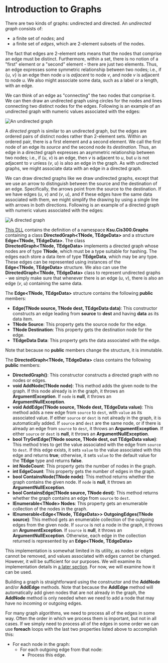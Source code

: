 # Introduction to Graphs

There are two kinds of graphs: undirected and directed. An *undirected
graph* consists of:

  - a finite set of *nodes*; and
  - a finite set of *edges*, which are 2-element subsets of the nodes.

The fact that edges are 2-element sets means that the nodes that
comprise an edge must be distinct. Furthermore, within a set, there is
no notion of a "first" element or a "second" element - there are just
two elements. Thus, an edge expresses some symmetric relationship
between two nodes; i.e., if {*u*, *v*} is an edge then node *u* is
*adjacent* to node *v*, and node *v* is adjacent to node *u*. We also
might associate some data, such as a label or a length, with an edge.

We can think of an edge as "connecting" the two nodes that comprise it.
We can then draw an undirected graph using circles for the nodes and
lines connecting two distinct nodes for the edges. Following is an
example of an undirected graph with numeric values associated with the
edges:

![An undirected graph](undirected-graph.jpg)

A *directed graph* is similar to an undirected graph, but the edges are
ordered pairs of distinct nodes rather than 2-element sets. Within an
ordered pair, there is a first element and a second element. We call the
first node of an edge its *source* and the second node its
*destination*. Thus, an edge in a directed graph expresses an asymmetric
relationship between two nodes; i.e., if (*u*, *v*) is an edge, then
*v* is adjacent to *u*, but *u* is not adjacent to *v* unless
(*v*, *u*) is also an edge in the graph. As with undirected
graphs, we might associate data with an edge in a directed graph.

We can draw directed graphs like we draw undirected graphs, except that
we use an arrow to distinguish between the source and the destination of
an edge. Specifically, the arrows point from the source to the
destination. If we have edges (*u*, *v*) and (*v*, *u*), and if
these edges have the same data associated with them, we might simplify
the drawing by using a single line with arrows in both directions.
Following is an example of a directed graph with numeric values
associated with the edges:

![A directed graph](directed-graph.jpg)

[This DLL](Ksu.Cis300.Graphs.dll) contains the definition of a namespace
**Ksu.Cis300.Graphs** containing a class
**DirectedGraph\<TNode, TEdgeData\>** and a structure
**Edge\<TNode, TEdgeData\>**. The class
**DirectedGraph\<TNode, TEdgeData\>** implements a directed
graph whose nodes are of type **TNode**, which must be a type suitable
for hashing. The edges each store a data item of type **TEdgeData**,
which may be any type. These edges can be represented using instances of
the **Edge\<TNode, TEdgeData\>** structure. We also can use the
**DirectedGraph\<TNode, TEdgeData\>** class to represent undirected
graphs - we simply make sure that whenever there is an edge
(*u*, *v*), there is also an edge (*v*, *u*) containing the
same data.

The **Edge\<TNode, TEdgeData\>** structure contains the following
**public** members:

  - **Edge(TNode source, TNode dest, TEdgeData data)**: This constructor
    constructs an edge leading from **source** to **dest** and having
    **data** as its data item.
  - **TNode Source**: This property gets the source node for the edge.
  - **TNode Destination**: This property gets the destination node for
    the edge.
  - **TEdgeData Data**: This property gets the data associated with the
    edge.

Note that because no **public** members change the structure, it is
immutable.

The **DirectedGraph\<TNode, TEdgeData\>** class contains the
following **public** members:

  - **DirectedGraph()**: This constructor constructs a directed graph
    with no nodes or edges.
  - **void AddNode(TNode node)**: This method adds the given node to the
    graph. If this node already is in the graph, it throws an
    **ArgumentException**. If `node` is **null**, it throws an
    **ArgumentNullException**.
  - **void AddEdge(TNode source, TNode dest, TEdgeData value)**: This
    method adds a new edge from `source` to `dest`, with `value` as its
    associated value. If either `source` or `dest` is not already in the
    graph, it is automatically added. If `source` and `dest` are the
    same node, or if there is already an edge from `source` to `dest`,
    it throws an **ArgumentException**. If either `source` or `dest` is
    **null**, it throws an **ArgumentNullException**.
  - **bool TryGetEdge(TNode source, TNode dest, out TEdgeData value)**:
    This method tries to get the value associated with the edge from
    `source` to `dest`. If this edge exists, it sets `value` to the
    value associated with this edge and returns **true**; otherwise, it
    sets `value` to the default value for the **TEdge** type and returns
    **false**.
  - **int NodeCount**: This property gets the number of nodes in the
    graph.
  - **int EdgeCount**: This property gets the number of edges in the
    graph.
  - **bool ContainsNode(TNode node)**: This method returns whether the
    graph contains the given node. If `node` is **null**, it throws an
    **ArgumentNullException**.
  - **bool ContainsEdge(TNode source, TNode dest)**: This method returns
    whether the graph contains an edge from `source` to `dest`.
  - **IEnumerable\<TNode\> Nodes**: This property gets an enumerable
    collection of the nodes in the graph.
  - **IEnumerable\<Edge\<TNode, TEdgeData\>\> OutgoingEdges(TNode
    source)**: This method gets an enumerable collection of the outgoing
    edges from the given node. If `source` is not a node in the graph,
    it throws an **ArgumentException**. If `source` is **null**, it
    throws an **ArgumentNullException**. Otherwise, each edge in the
    collection returned is represented by an
    **Edge\<TNode, TEdgeData\>**

This implementation is somewhat limited in its utility, as nodes or
edges cannot be removed, and values associated with edges cannot be
changed. However, it will be sufficient for our purposes. We will
examine its implementation details in [a later
section](/~rhowell/DataStructures/redirect/graph-impl). For now, we will
examine how it can be used.

Building a graph is straightforward using the constructor and the
**AddNode** and/or **AddEdge** methods. Note that because the
**AddEdge** method will automatically add given nodes that are not
already in the graph, the **AddNode** method is only needed when we need
to add a node that may have no incoming or outgoing edges.

For many graph algorithms, we need to process all of the edges in some
way. Often the order in which we process them is important, but not in
all cases. If we simply need to process all of the edges in some order
we can use **foreach** loops with the last two properties listed above
to accomplish this:

  - For each node in the graph:
      - For each outgoing edge from that node:
          - Process this edge.
